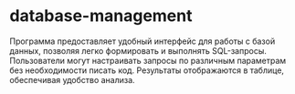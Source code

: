 # database-management
Программа предоставляет удобный интерфейс для работы с базой данных, позволяя легко формировать и выполнять SQL-запросы. Пользователи могут настраивать запросы по различным параметрам без необходимости писать код. Результаты отображаются в таблице, обеспечивая удобство анализа.
